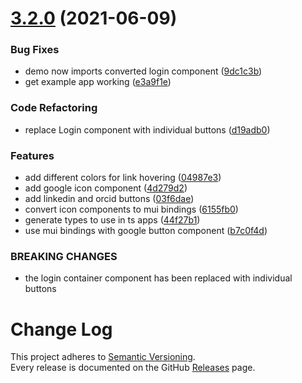 # [3.2.0](https://github.com/dictyBase/dicty-components-login/compare/3.1.1...3.2.0) (2021-06-09)


### Bug Fixes

* demo now imports converted login component ([9dc1c3b](https://github.com/dictyBase/dicty-components-login/commit/9dc1c3b5d71bf4f0c600321ccfe6ce030af86b2b))
* get example app working ([e3a9f1e](https://github.com/dictyBase/dicty-components-login/commit/e3a9f1e92ba4c7173a991cc1d31c93c48d24df83))


### Code Refactoring

* replace Login component with individual buttons ([d19adb0](https://github.com/dictyBase/dicty-components-login/commit/d19adb0e891f9d0e20ac518892a329f9db4577e2))


### Features

* add different colors for link hovering ([04987e3](https://github.com/dictyBase/dicty-components-login/commit/04987e3197f67587964409823aaa96a28253855a))
* add google icon component ([4d279d2](https://github.com/dictyBase/dicty-components-login/commit/4d279d2964c4a95c67f721c52d2820b52c6558b8))
* add linkedin and orcid buttons ([03f6dae](https://github.com/dictyBase/dicty-components-login/commit/03f6daebc26fc53f7ab32980371c6ca465945fd6))
* convert icon components to mui bindings ([6155fb0](https://github.com/dictyBase/dicty-components-login/commit/6155fb0c63a282de408299ef08eebccd22fd062f))
* generate types to use in ts apps ([44f27b1](https://github.com/dictyBase/dicty-components-login/commit/44f27b11036d2b8a50de4bb21744100806f0b95c))
* use mui bindings with google button component ([b7c0f4d](https://github.com/dictyBase/dicty-components-login/commit/b7c0f4dc2be55b27e9ab1cecf9746bcf8b377f84))


### BREAKING CHANGES

* the login container component has been replaced with individual buttons

# Change Log

This project adheres to [Semantic Versioning](http://semver.org/).  
Every release is documented on the GitHub [Releases](https://github.com/dictyBase/dicty-components-login/releases) page.
